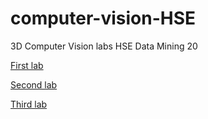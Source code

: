 # computer-vision-HSE
3D Computer Vision labs HSE Data Mining 20

[First lab](https://github.com/dupeljan/computer-vision-HSE/blob/master/1/1.py)

[Second lab](https://github.com/dupeljan/computer-vision-HSE/blob/master/2)  

[Third lab](https://github.com/dupeljan/computer-vision-HSE/blob/master/3/1.py)  
